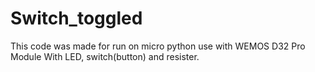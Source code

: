 # Switch_toggled
This code was made for run on micro python use with WEMOS D32 Pro Module With LED, switch(button) and resister.
